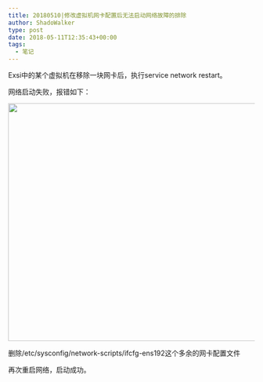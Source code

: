 ```yaml
---
title: 20180510|修改虚拟机网卡配置后无法启动网络故障的排除
author: ShadoWalker
type: post
date: 2018-05-11T12:35:43+00:00
tags:
  - 笔记
---
```


Exsi中的某个虚拟机在移除一块网卡后，执行service network restart。

网络启动失败，报错如下：

<img class="alignnone wp-image-164" src="/images/2018/05/20180511202636.jpg" alt="" width="1085" height="485" />

删除/etc/sysconfig/network-scripts/ifcfg-ens192这个多余的网卡配置文件

再次重启网络，启动成功。